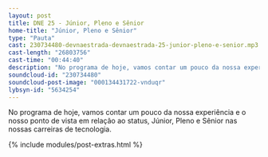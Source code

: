 ```yaml
---
layout: post
title: DNE 25 - Júnior, Pleno e Sênior
home-title: "Júnior, Pleno e Sênior"
type: "Pauta"
cast: 230734480-devnaestrada-devnaestrada-25-junior-pleno-e-senior.mp3
cast-length: "26803756"
cast-time: "00:44:40"
description: "No programa de hoje, vamos contar um pouco da nossa experiência e o nosso ponto de vista em relação ao status, Júnior, Pleno e Sênior nas nossas carreiras de tecnologia."
soundcloud-id: "230734480"
soundcloud-post-image: "000134431722-vnduqr"
lybsyn-id: "5634254"
---
```


No programa de hoje, vamos contar um pouco da nossa experiência e o nosso ponto de vista em relação ao status, Júnior, Pleno e Sênior nas nossas carreiras de tecnologia.

{% include modules/post-extras.html %}
